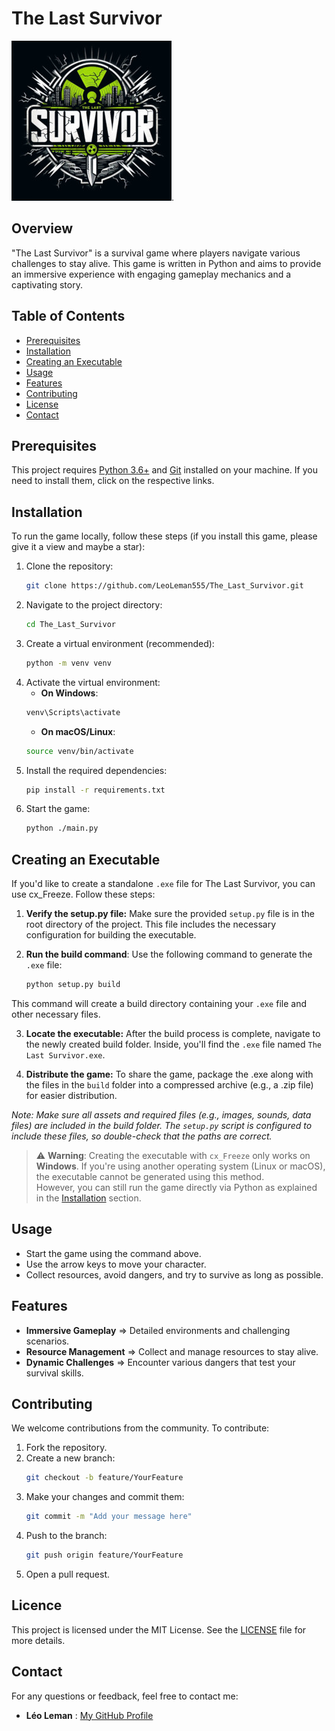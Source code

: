 # The Last Survivor

![Poster of the game](res/menu/logo.jpg "The Last Survivor").

## Overview

"The Last Survivor" is a survival game where players navigate various challenges to stay alive. This game is written in Python and aims to provide an immersive experience with engaging gameplay mechanics and a captivating story.

## Table of Contents

- [Prerequisites](#prerequisites)
- [Installation](#installation)
- [Creating an Executable](#creating-an-executable)
- [Usage](#usage)
- [Features](#features)
- [Contributing](#contributing)
- [License](#license)
- [Contact](#contact)

## Prerequisites

This project requires [Python 3.6+](https://www.python.org/) and [Git](https://git-scm.com/) installed on your machine. If you need to install them, click on the respective links.

## Installation

To run the game locally, follow these steps (if you install this game, please give it a view and maybe a star):

1. Clone the repository:
   ```bash
   git clone https://github.com/LeoLeman555/The_Last_Survivor.git
   ```
2. Navigate to the project directory:
   ```bash
   cd The_Last_Survivor
   ```
3. Create a virtual environment (recommended):
   ```bash
   python -m venv venv
   ```
4. Activate the virtual environment:
   - **On Windows**:
   ```bash
   venv\Scripts\activate
   ```
   - **On macOS/Linux**:
   ```bash
   source venv/bin/activate
   ```
5. Install the required dependencies:
   ```bash
   pip install -r requirements.txt
   ```
6. Start the game:
   ```bash
   python ./main.py
   ```

## Creating an Executable

If you'd like to create a standalone `.exe` file for The Last Survivor, you can use cx_Freeze. Follow these steps:

1) **Verify the setup.py file:** Make sure the provided `setup.py` file is in the root directory of the project. This file includes the necessary configuration for building the executable.

2) **Run the build command**: Use the following command to generate the `.exe` file:
   ```bash
   python setup.py build
   ```
This command will create a build directory containing your `.exe` file and other necessary files.

3) **Locate the executable:** After the build process is complete, navigate to the newly created build folder. Inside, you'll find the `.exe` file named `The Last Survivor.exe`.

4) **Distribute the game:** To share the game, package the .exe along with the files in the `build` folder into a compressed archive (e.g., a .zip file) for easier distribution.

*Note: Make sure all assets and required files (e.g., images, sounds, data files) are included in the build folder. The `setup.py` script is configured to include these files, so double-check that the paths are correct.*

> ⚠️ **Warning**: Creating the executable with `cx_Freeze` only works on **Windows**. 
> If you're using another operating system (Linux or macOS), the executable cannot be generated using this method.  
> However, you can still run the game directly via Python as explained in the [Installation](#installation) section.

## Usage

- Start the game using the command above.
- Use the arrow keys to move your character.
- Collect resources, avoid dangers, and try to survive as long as possible.

## Features

- **Immersive Gameplay** => Detailed environments and challenging scenarios.
- **Resource Management** => Collect and manage resources to stay alive.
- **Dynamic Challenges** => Encounter various dangers that test your survival skills.

## Contributing

We welcome contributions from the community. To contribute:

1. Fork the repository.
2. Create a new branch:
   ```bash
   git checkout -b feature/YourFeature
   ```
3. Make your changes and commit them:
   ```bash
   git commit -m "Add your message here"
   ```
4. Push to the branch:
   ```bash
   git push origin feature/YourFeature
   ```
5. Open a pull request.

## Licence

This project is licensed under the MIT License. See the [LICENSE](LICENSE) file for more details.

## Contact

For any questions or feedback, feel free to contact me:

- **Léo Leman** : [My GitHub Profile](https://github.com/LeoLeman555)
